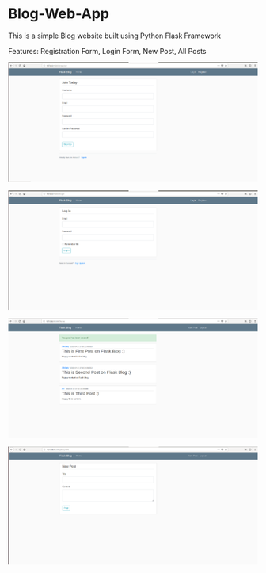 # Blog-Web-App

This is a simple Blog website built using Python Flask Framework

Features: Registration Form, Login Form, New Post, All Posts



![alt text](https://github.com/AkshayKumarDhage/Blog-Web-App/blob/master/screenshots/img1.png)



![alt text](https://github.com/AkshayKumarDhage/Blog-Web-App/blob/master/screenshots/img2.png)



![alt text](https://github.com/AkshayKumarDhage/Blog-Web-App/blob/master/screenshots/img3.png)



![alt text](https://github.com/AkshayKumarDhage/Blog-Web-App/blob/master/screenshots/img4.png)
